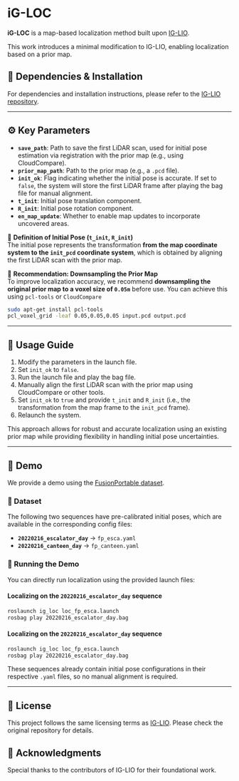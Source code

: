 # iG-LOC

**iG-LOC** is a map-based localization method built upon [IG-LIO](https://github.com/zijiechenrobotics/ig_lio).

This work introduces a minimal modification to IG-LIO, enabling localization based on a prior map.

## 🔧 Dependencies & Installation

For dependencies and installation instructions, please refer to the [IG-LIO repository](https://github.com/zijiechenrobotics/ig_lio).

---

## ⚙️ Key Parameters

- **`save_path`**: Path to save the first LiDAR scan, used for initial pose estimation via registration with the prior map (e.g., using CloudCompare).
- **`prior_map_path`**: Path to the prior map (e.g., a `.pcd` file).
- **`init_ok`**: Flag indicating whether the initial pose is accurate. If set to `false`, the system will store the first LiDAR frame after playing the bag file for manual alignment.
- **`t_init`**: Initial pose translation component.
- **`R_init`**: Initial pose rotation component.
- **`en_map_update`**: Whether to enable map updates to incorporate uncovered areas.

📌 **Definition of Initial Pose (`t_init`, `R_init`)**  
The initial pose represents the transformation **from the map coordinate system to the `init_pcd` coordinate system**, which is obtained by aligning the first LiDAR scan with the prior map.

📌 **Recommendation: Downsampling the Prior Map**  
To improve localization accuracy, we recommend **downsampling the original prior map to a voxel size of `0.05m`** before use. You can achieve this using `pcl-tools` or `CloudCompare`
```bash
sudo apt-get install pcl-tools
pcl_voxel_grid -leaf 0.05,0.05,0.05 input.pcd output.pcd
```


---

## 🚀 Usage Guide

1. Modify the parameters in the launch file.
2. Set `init_ok` to `false`.
3. Run the launch file and play the bag file.
4. Manually align the first LiDAR scan with the prior map using CloudCompare or other tools.
5. Set `init_ok` to `true` and provide `t_init` and `R_init` (i.e., the transformation from the map frame to the `init_pcd` frame).
6. Relaunch the system.

This approach allows for robust and accurate localization using an existing prior map while providing flexibility in handling initial pose uncertainties.

---

## 🎯 Demo

We provide a demo using the [FusionPortable dataset](https://fusionportable.github.io/dataset/fusionportable/).

### 🔹 Dataset
The following two sequences have pre-calibrated initial poses, which are available in the corresponding config files:
- **`20220216_escalator_day`** → `fp_esca.yaml`
- **`20220216_canteen_day`** → `fp_canteen.yaml`

### 🔹 Running the Demo
You can directly run localization using the provided launch files:

#### Localizing on the `20220216_escalator_day` sequence
```bash
roslaunch ig_loc loc_fp_esca.launch
rosbag play 20220216_escalator_day.bag
````
#### Localizing on the `20220216_escalator_day` sequence
```bash
roslaunch ig_loc loc_fp_esca.launch
rosbag play 20220216_escalator_day.bag
````
These sequences already contain initial pose configurations in their respective `.yaml` files, so no manual alignment is required.

---

## 📜 License

This project follows the same licensing terms as [IG-LIO](https://github.com/zijiechenrobotics/ig_lio). Please check the original repository for details.

## 🤝 Acknowledgments

Special thanks to the contributors of IG-LIO for their foundational work.  